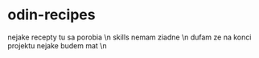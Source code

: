 # odin-recipes
nejake recepty tu sa porobia \n
skills nemam ziadne \n
dufam ze na konci projektu nejake budem mat \n
